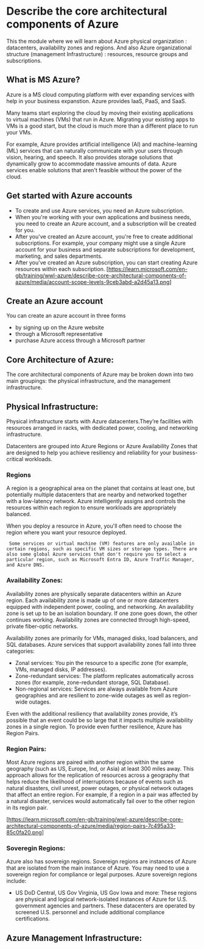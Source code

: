 # Describe the core architectural components of Azure
This the module where we will learn about Azure physical organization : datacenters, availability zones and regions.
And also Azure organizational structure (management Infrastructure) : resources, resource groups and subscriptions.

## What is MS Azure?
Azure is a MS cloud computing platform with ever expanding services with help in your business expanstion.
Azure provides IaaS, PaaS, and SaaS.

Many teams start exploring the cloud by moving their existing applications to virtual machines (VMs) that run in Azure. Migrating your existing apps to VMs is a good start, but the cloud is much more than a different place to run your VMs.

For example, Azure provides artificial intelligence (AI) and machine-learning (ML) services that can naturally communicate with your users through vision, hearing, and speech. It also provides storage solutions that dynamically grow to accommodate massive amounts of data. Azure services enable solutions that aren't feasible without the power of the cloud.

## Get started with Azure accounts
* To create and use Azure services, you need an Azure subscription.
* When you're working with your own applications and business needs, you need to create an Azure account, and a subscription will be created for you.
* After you've created an Azure account, you're free to create additional subscriptions. For example, your company might use a single Azure account for your business and separate subscriptions for development, marketing, and sales departments.
* After you've created an Azure subscription, you can start creating Azure resources within each subscription.
[https://learn.microsoft.com/en-gb/training/wwl-azure/describe-core-architectural-components-of-azure/media/account-scope-levels-9ceb3abd-a2d45a13.png]
## Create an Azure account
You can create an azure account in three forms
* by signing up on the Azure website 
* through a Microsoft representative
* purchase Azure access through a Microsoft partner

## Core Architecture of Azure:
The core architectural components of Azure may be broken down into two main groupings: the physical infrastructure, and the management infrastructure.
## Physical Infrastructure:
Physical infrastructure starts with Azure datacenters.They’re facilities with resources arranged in racks, with dedicated power, cooling, and networking infrastructure.

Datacenters are grouped into Azure Regions or Azure Availability Zones that are designed to help you achieve resiliency and reliability for your business-critical workloads.
### Regions
A region is a geographical area on the planet that contains at least one, but potentially multiple datacenters that are nearby and networked together with a low-latency network. Azure intelligently assigns and controls the resources within each region to ensure workloads are appropriately balanced.

When you deploy a resource in Azure, you'll often need to choose the region where you want your resource deployed.

     Some services or virtual machine (VM) features are only available in certain regions, such as specific VM sizes or storage types. There are also some global Azure services that don't require you to select a particular region, such as Microsoft Entra ID, Azure Traffic Manager, and Azure DNS.
### Availability Zones:
Availability zones are physically separate datacenters within an Azure region. Each availability zone is made up of one or more datacenters equipped with independent power, cooling, and networking. An availability zone is set up to be an isolation boundary. If one zone goes down, the other continues working. Availability zones are connected through high-speed, private fiber-optic networks.

Availability zones are primarily for VMs, managed disks, load balancers, and SQL databases. Azure services that support availability zones fall into three categories:

* Zonal services: You pin the resource to a specific zone (for example, VMs, managed disks, IP addresses).
* Zone-redundant services: The platform replicates automatically across zones (for example, zone-redundant storage, SQL Database).
* Non-regional services: Services are always available from Azure geographies and are resilient to zone-wide outages as well as region-wide outages.

Even with the additional resiliency that availability zones provide, it’s possible that an event could be so large that it impacts multiple availability zones in a single region. To provide even further resilience, Azure has Region Pairs.
### Region Pairs:
Most Azure regions are paired with another region within the same geography (such as US, Europe, Ind, or Asia) at least 300 miles away. This approach allows for the replication of resources across a geography that helps reduce the likelihood of interruptions because of events such as natural disasters, civil unrest, power outages, or physical network outages that affect an entire region. For example, if a region in a pair was affected by a natural disaster, services would automatically fail over to the other region in its region pair.

[https://learn.microsoft.com/en-gb/training/wwl-azure/describe-core-architectural-components-of-azure/media/region-pairs-7c495a33-85c0fa20.png]

### Soveregin Regions:
Azure also has sovereign regions. Sovereign regions are instances of Azure that are isolated from the main instance of Azure. You may need to use a sovereign region for compliance or legal purposes.
Azure sovereign regions include:
* US DoD Central, US Gov Virginia, US Gov Iowa and more: These regions are physical and logical network-isolated instances of Azure for U.S. government agencies and partners. These datacenters are operated by screened U.S. personnel and include additional compliance certifications.
## Azure Management Infrastructure:
